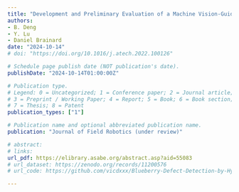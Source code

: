 ```yaml
---
title: "Development and Preliminary Evaluation of a Machine Vision-Guided Smart Sprayer Prototype towards Precision Vegetable Weeding"
authors: 
- B. Deng
- Y. Lu
- Daniel Brainard
date: "2024-10-14"
# doi: "https://doi.org/10.1016/j.atech.2022.100126"

# Schedule page publish date (NOT publication's date).
publishDate: "2024-10-14T01:00:00Z"

# Publication type.
# Legend: 0 = Uncategorized; 1 = Conference paper; 2 = Journal article;
# 3 = Preprint / Working Paper; 4 = Report; 5 = Book; 6 = Book section;
# 7 = Thesis; 8 = Patent
publication_types: ["1"]

# Publication name and optional abbreviated publication name.
publication: "Journal of Field Robotics (under review)"

# abstract: 
# links:
url_pdf: https://elibrary.asabe.org/abstract.asp?aid=55083
# url_dataset: https://zenodo.org/records/11200576
# url_code: https://github.com/vicdxxx/Blueberry-Defect-Detection-by-Hyperspectral-Imaging

---
```

